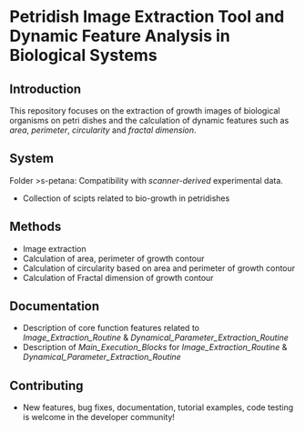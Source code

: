 # Petridish Image Extraction Tool and Dynamic Feature Analysis in Biological Systems

## Introduction
This repository focuses on the extraction of growth images of biological organisms on petri dishes and the calculation of dynamic features such as _area_, _perimeter_, _circularity_ and _fractal dimension_.

## System 
Folder >s-petana: Compatibility with _scanner-derived_ experimental data.
* Collection of scipts related to bio-growth in petridishes

## Methods

* Image extraction
* Calculation of area, perimeter of growth contour
* Calculation of circularity based on area and perimeter of growth contour
* Calculation of Fractal dimension of growth contour

## Documentation

* Description of core function features related to _Image_Extraction_Routine_ & _Dynamical_Parameter_Extraction_Routine_
* Description of _Main_Execution_Blocks_ for _Image_Extraction_Routine_ & _Dynamical_Parameter_Extraction_Routine_



## Contributing

* New features, bug fixes, documentation, tutorial examples, code testing is welcome in the developer community!
